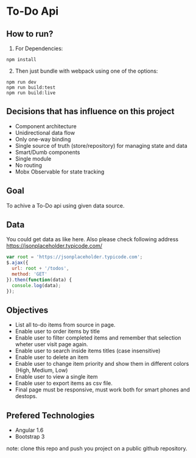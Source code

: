 # To-Do Api

## How to run?

1. For Dependencies:
```
npm install
```
2. Then just bundle with webpack using one of the options:
```
npm run dev
npm run build:test
npm run build:live
```

## Decisions that has influence on this project
* Component architecture
* Unidirectional data flow
* Only one-way binding
* Single source of truth (store/repository) for managing state and data
* Smart/Dumb components
* Single module
* No routing
* Mobx Observable for state tracking

## Goal
To achive a To-Do api using given data source.

## Data
You could get data as like here. Also please check following address https://jsonplaceholder.typicode.com/

```javascript
var root = 'https://jsonplaceholder.typicode.com';
$.ajax({
  url: root + '/todos',
  method: 'GET'
}).then(function(data) {
  console.log(data);
});
```

## Objectives

* List all to-do items from source in page.
* Enable user to order items by title
* Enable user to filter completed items and remember that selection wheter user visit page again.
* Enable user to search inside items titles (case insensitive)
* Enable user to delete an item
* Enable user to change item priority and show them in different colors (High, Medium, Low)
* Enable user to view a single item
* Enable user to export items as csv file.
* Final page must be responsive, must work both for smart phones and destops. 

## Prefered Technologies

* Angular 1.6
* Bootstrap 3

note: clone this repo and push you project on a public github repository.
